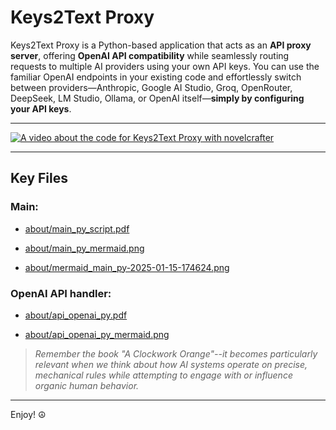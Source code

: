 # Keys2Text Proxy

Keys2Text Proxy is a Python-based application that acts as an **API proxy server**, 
offering **OpenAI API compatibility** while seamlessly routing requests to multiple 
AI providers using your own API keys. You can use the familiar OpenAI endpoints in your 
existing code and effortlessly switch between providers—Anthropic, Google AI Studio, Groq, 
OpenRouter, DeepSeek, LM Studio, Ollama, or OpenAI itself—**simply by configuring your API keys**.

---

[![A video about the code for Keys2Text Proxy with novelcrafter](https://img.youtube.com/vi/0LWMNBauqHA/0.jpg)](https://www.youtube.com/live/0LWMNBauqHA)

---

## Key Files

### Main:

- [about/main_py_script.pdf](/about/main_py_script.pdf)

- [about/main_py_mermaid.png](/about/main_py_mermaid.png)

- [about/mermaid_main_py-2025-01-15-174624.png](/about/mermaid_main_py-2025-01-15-174624.png)


### OpenAI API handler:

- [about/api_openai_py.pdf](/about/api_openai_py.pdf)

- [about/api_openai_py_mermaid.png](/about/api_openai_py_mermaid.png)


> *Remember the book "A Clockwork Orange"--it becomes particularly relevant when we think about how AI systems operate on precise, mechanical rules while attempting to engage with or influence organic human behavior.*

---

Enjoy! ☮️
